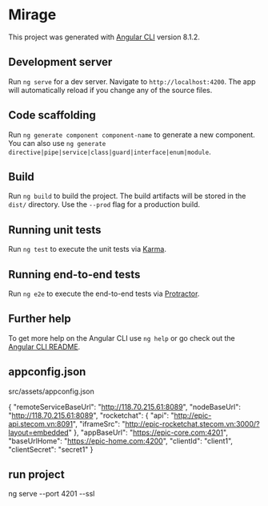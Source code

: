# Mirage

This project was generated with [Angular CLI](https://github.com/angular/angular-cli) version 8.1.2.

## Development server

Run `ng serve` for a dev server. Navigate to `http://localhost:4200`. The app will automatically reload if you change any of the source files.

## Code scaffolding

Run `ng generate component component-name` to generate a new component. You can also use `ng generate directive|pipe|service|class|guard|interface|enum|module`.

## Build

Run `ng build` to build the project. The build artifacts will be stored in the `dist/` directory. Use the `--prod` flag for a production build.

## Running unit tests

Run `ng test` to execute the unit tests via [Karma](https://karma-runner.github.io).

## Running end-to-end tests

Run `ng e2e` to execute the end-to-end tests via [Protractor](http://www.protractortest.org/).

## Further help

To get more help on the Angular CLI use `ng help` or go check out the [Angular CLI README](https://github.com/angular/angular-cli/blob/master/README.md).
## appconfig.json
src/assets/appconfig.json

{
	"remoteServiceBaseUrl": "http://118.70.215.61:8089",
	"nodeBaseUrl": "http://118.70.215.61:8089",
	"rocketchat": {
		"api": "http://epic-api.stecom.vn:8091",
		"iframeSrc": "http://epic-rocketchat.stecom.vn:3000/?layout=embedded"
	},
	"appBaseUrl": "https://epic-core.com:4201",
	"baseUrlHome": "https://epic-home.com:4200",
	"clientId": "client1",
	"clientSecret": "secret1"
}

## run project
ng serve --port 4201 --ssl



